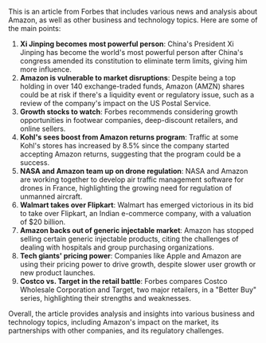 This is an article from Forbes that includes various news and analysis about Amazon, as well as other business and technology topics. Here are some of the main points:

1. **Xi Jinping becomes most powerful person**: China's President Xi Jinping has become the world's most powerful person after China's congress amended its constitution to eliminate term limits, giving him more influence.
2. **Amazon is vulnerable to market disruptions**: Despite being a top holding in over 140 exchange-traded funds, Amazon (AMZN) shares could be at risk if there's a liquidity event or regulatory issue, such as a review of the company's impact on the US Postal Service.
3. **Growth stocks to watch**: Forbes recommends considering growth opportunities in footwear companies, deep-discount retailers, and online sellers.
4. **Kohl's sees boost from Amazon returns program**: Traffic at some Kohl's stores has increased by 8.5% since the company started accepting Amazon returns, suggesting that the program could be a success.
5. **NASA and Amazon team up on drone regulation**: NASA and Amazon are working together to develop air traffic management software for drones in France, highlighting the growing need for regulation of unmanned aircraft.
6. **Walmart takes over Flipkart**: Walmart has emerged victorious in its bid to take over Flipkart, an Indian e-commerce company, with a valuation of $20 billion.
7. **Amazon backs out of generic injectable market**: Amazon has stopped selling certain generic injectable products, citing the challenges of dealing with hospitals and group purchasing organizations.
8. **Tech giants' pricing power**: Companies like Apple and Amazon are using their pricing power to drive growth, despite slower user growth or new product launches.
9. **Costco vs. Target in the retail battle**: Forbes compares Costco Wholesale Corporation and Target, two major retailers, in a "Better Buy" series, highlighting their strengths and weaknesses.

Overall, the article provides analysis and insights into various business and technology topics, including Amazon's impact on the market, its partnerships with other companies, and its regulatory challenges.